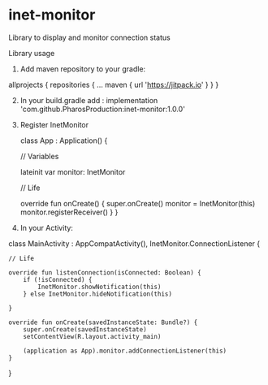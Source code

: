 # inet-monitor
Library to display and monitor connection status

Library usage

1. Add maven repository to your gradle:

allprojects {
  repositories {
    ...
    maven { url 'https://jitpack.io' }
  }
}

2. In your build.gradle add :
  implementation 'com.github.PharosProduction:inet-monitor:1.0.0'

3. Register InetMonitor

    class App : Application() {
  
      // Variables

      lateinit var monitor: InetMonitor

      // Life

      override fun onCreate() {
          super.onCreate()
          monitor = InetMonitor(this)
          monitor.registerReceiver()
      }
    }
 
 4. In your Activity:
 
 class MainActivity : AppCompatActivity(), InetMonitor.ConnectionListener {
    
    // Life

    override fun listenConnection(isConnected: Boolean) {
        if (!isConnected) {
            InetMonitor.showNotification(this)
        } else InetMonitor.hideNotification(this)

    }

    override fun onCreate(savedInstanceState: Bundle?) {
        super.onCreate(savedInstanceState)
        setContentView(R.layout.activity_main)

        (application as App).monitor.addConnectionListener(this)
    }
}

